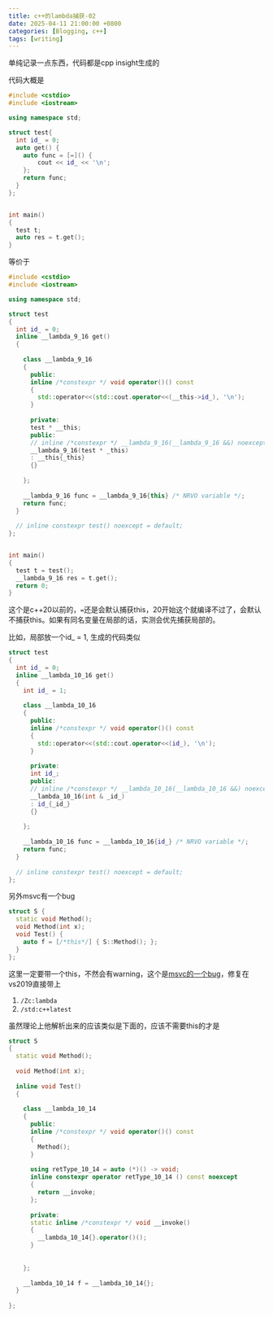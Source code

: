 ```yaml
---
title: c++的lambda捕获-02
date: 2025-04-11 21:00:00 +0800
categories: [Blogging, c++]
tags: [writing]
---
```


单纯记录一点东西，代码都是cpp insight生成的

代码大概是

```cpp
#include <cstdio>
#include <iostream>

using namespace std;

struct test{
  int id_ = 0;
  auto get() {
  	auto func = [=]() {
    	cout << id_ << '\n';
   	};
    return func;
  }
};


int main()
{
  test t;
  auto res = t.get();
}
```

等价于

```cpp
#include <cstdio>
#include <iostream>

using namespace std;

struct test
{
  int id_ = 0;
  inline __lambda_9_16 get()
  {
        
    class __lambda_9_16
    {
      public: 
      inline /*constexpr */ void operator()() const
      {
        std::operator<<(std::cout.operator<<(__this->id_), '\n');
      }
      
      private: 
      test * __this;
      public: 
      // inline /*constexpr */ __lambda_9_16(__lambda_9_16 &&) noexcept = default;
      __lambda_9_16(test * _this)
      : __this{_this}
      {}
      
    };
    
    __lambda_9_16 func = __lambda_9_16{this} /* NRVO variable */;
    return func;
  }
  
  // inline constexpr test() noexcept = default;
};


int main()
{
  test t = test();
  __lambda_9_16 res = t.get();
  return 0;
}
```

这个是c++20以前的，`=`还是会默认捕获this，20开始这个就编译不过了，会默认不捕获this。如果有同名变量在局部的话，实测会优先捕获局部的。

比如，局部放一个id_ = 1, 生成的代码类似

```cpp
struct test
{
  int id_ = 0;
  inline __lambda_10_16 get()
  {
    int id_ = 1;
        
    class __lambda_10_16
    {
      public: 
      inline /*constexpr */ void operator()() const
      {
        std::operator<<(std::cout.operator<<(id_), '\n');
      }
      
      private: 
      int id_;
      public: 
      // inline /*constexpr */ __lambda_10_16(__lambda_10_16 &&) noexcept = default;
      __lambda_10_16(int & _id_)
      : id_{_id_}
      {}
      
    };
    
    __lambda_10_16 func = __lambda_10_16{id_} /* NRVO variable */;
    return func;
  }
  
  // inline constexpr test() noexcept = default;
};
```

另外msvc有一个bug

```cpp
struct S {
  static void Method();
  void Method(int x);
  void Test() {
    auto f = [/*this*/] { S::Method(); };
  }
};
```

这里一定要带一个this，不然会有warning，这个是[msvc的一个bug](https://developercommunity.visualstudio.com/t/bogus-warning-c4573-for-static-method-with-same-na-2/950213)，修复在vs2019直接带上

1. `/Zc:lambda`
2. `/std:c++latest` 

虽然理论上他解析出来的应该类似是下面的，应该不需要this的才是

```cpp
struct S
{
  static void Method();
  
  void Method(int x);
  
  inline void Test()
  {
        
    class __lambda_10_14
    {
      public: 
      inline /*constexpr */ void operator()() const
      {
        Method();
      }
      
      using retType_10_14 = auto (*)() -> void;
      inline constexpr operator retType_10_14 () const noexcept
      {
        return __invoke;
      };
      
      private: 
      static inline /*constexpr */ void __invoke()
      {
        __lambda_10_14{}.operator()();
      }
      
      
    };
    
    __lambda_10_14 f = __lambda_10_14{};
  }
  
};
```
